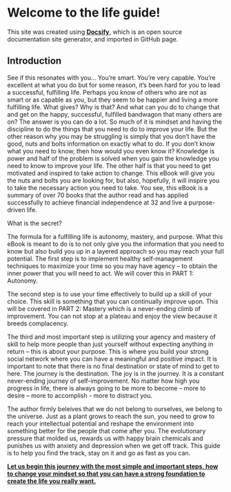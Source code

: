 # Welcome to the life guide!

This site was created using [**Docsify**](https://docsify.js.org), which is an open source documentation site generator, and imported in GitHub page.

## Introduction

See if this resonates with you…
You’re smart. You’re very capable. You’re excellent at what you do but for some reason, it’s been hard for you to lead a 
successful, fulfilling life. Perhaps you know of others who are not as smart or as capable as you, but they seem to be 
happier and living a more fulfilling life. 
What gives? Why is that? And what can you do to change that and get on the happy, successful, fulfilled bandwagon that 
many others are on?
The answer is you can do a lot. So much of it is mindset and having the discipline to do the things that you need to do 
to improve your life. But the other reason why you may be struggling is simply that you don’t have the good, nuts and 
bolts information on exactly what to do. If you don’t know what you need to know, then how would you even know it? 
Knowledge is power and half of the problem is solved when you gain the knowledge you need to know to improve your life. 
The other half is that you need to get motivated and inspired to take action to change. 
This eBook will give you the nuts and bolts you are looking for, but also, hopefully, it will inspire you to take the 
necessary action you need to take. You see, this eBook is a summary of over 70 books that the author read and has 
applied successfully to achieve financial independence at 32 and live a purpose-driven life.

What is the secret?

The formula for a fulfilling life is autonomy, mastery, and purpose. What this eBook is meant to do is to not only give 
you the information that you need to know but also build you up in a layered approach so you may reach your full potential.
The first step is to implement healthy self-management techniques to maximize your time so you may have agency – 
to obtain the inner power that you will need to act. We will cover this in PART 1: Autonomy. 

The second step is to use your time effectively to build up a skill of your choice. This skill is something that you 
can continually improve upon. This will be covered in PART 2: Mastery which is a never-ending climb of improvement. 
You can not stop at a plateau and enjoy the view because it breeds complacency.

The third and most important step is utilizing your agency and mastery of skill to help more people than just yourself 
without expecting anything in return – this is about your purpose. This is where you build your strong social network 
where you can have a meaningful and positive impact.
It is important to note that there is no final destination or state of mind to get to here. The journey is the destination.
The joy is in the journey. It is a constant never-ending journey of self-improvement. 
No matter how high you progress in life, there is always going to be more to become – more to desire – more to accomplish - more to distract you.

The author firmly beleives that we do not belong to ourselves, we belong to the universe. Just as a plant grows to reach the sun, you need to grow
to reach your intellectual potential and reshape the environment into something better for the people that come after you.
The evolutionary pressure that molded us, rewards us with happy brain chemicals and punishes us with anxiety and depression
when we get off track. This guide is to help you find the track, stay on it and go as fast as you can.

[**Let us begin this journey with the most simple and important steps, how to change your mindset so that you can have a 
strong foundation to create the life you really want.**](./01_Autonomy/current_mindset/index.md)


